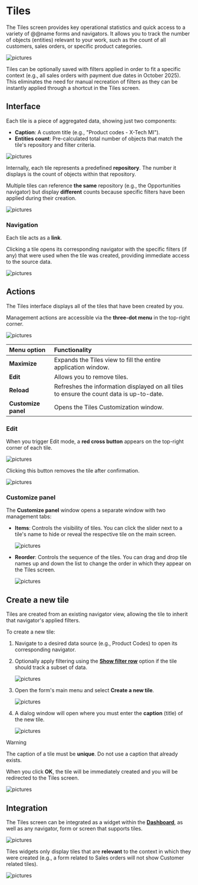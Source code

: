 # Tiles

The Tiles screen provides key operational statistics and quick access to a variety of @@name forms and navigators. It allows you to track the number of objects (entities) relevant to your work, such as the count of all customers, sales orders, or specific product categories. 

![pictures](pictures/tiles_overview.png)

Tiles can be optionally saved with filters applied in order to fit a specific context (e.g., all sales orders with payment due dates in October 2025). This eliminates the need for manual recreation of filters as they can be instantly applied through a shortcut in the Tiles screen.

## Interface

Each tile is a piece of aggregated data, showing just two components:

* **Caption**: A custom title (e.g., "Product codes - X-Tech MI").
* **Entities count**: Pre-calculated total number of objects that match the tile's repository and filter criteria.

![pictures](pictures/tiles_description.png)

Internally, each tile represents a predefined **repository**. The number it displays is the count of objects within that repository.

Multiple tiles can reference **the same** repository (e.g., the Opportunities navigator) but display **different** counts because specific filters have been applied during their creation.

![pictures](pictures/tiles_same_repository.png)

### Navigation

Each tile acts as a **link**. 

Clicking a tile opens its corresponding navigator with the specific filters (if any) that were used when the tile was created, providing immediate access to the source data.

![pictures](pictures/click_tile.png)

## Actions

The Tiles interface displays all of the tiles that have been created by you. 

Management actions are accessible via the **three-dot menu** in the top-right corner.

![pictures](pictures/tile_actions.png)

| Menu option | Functionality |
| :--- | :--- |
| **Maximize** | Expands the Tiles view to fill the entire application window. |
| **Edit** | Allows you to remove tiles. |
| **Reload** | Refreshes the information displayed on all tiles to ensure the count data is up-to-date. |
| **Customize panel** | Opens the Tiles Customization window. |

### Edit

When you trigger Edit mode, a **red cross button** appears on the top-right corner of each tile. 

![pictures](pictures/edit_tile.png)

Clicking this button removes the tile after confirmation.

![pictures](pictures/edit_tile_popup.png)

### Customize panel

The **Customize panel** window opens a separate window with two management tabs:

* **Items**: Controls the visibility of tiles. You can click the slider next to a tile's name to hide or reveal the respective tile on the main screen.

  ![pictures](pictures/items.png)

* **Reorder**: Controls the sequence of the tiles. You can drag and drop tile names up and down the list to change the order in which they appear on the Tiles screen.

  ![pictures](pictures/reorder.png)

## Create a new tile

Tiles are created from an existing navigator view, allowing the tile to inherit that navigator's applied filters.

To create a new tile:

1. Navigate to a desired data source (e.g., Product Codes) to open its corresponding navigator.

2. Optionally apply filtering using the **[Show filter row](https://docs.erp.net/webclient/introduction/how-to/filtering-expressions.html)** option if the tile should track a subset of data.

   ![pictures](pictures/product_code_filter.png)

3. Open the form's main menu and select **Create a new tile**.

   ![pictures](pictures/create_new_tile.png)

4. A dialog window will open where you must enter the **caption** (title) of the new tile.

   ![pictures](pictures/tile_title.png)

> [!Warning]
> 
> The caption of a tile must be **unique**. Do not use a caption that already exists.

When you click **OK**, the tile will be immediately created and you will be redirected to the Tiles screen.

![pictures](pictures/product_code_created.png)

## Integration

The Tiles screen can be integrated as a widget within the **[Dashboard](https://docs.erp.net/tech/modules/my/dashboard/index.html)**, as well as any navigator, form or screen that supports tiles. 

![pictures](pictures/tiles_dashboard.png)

Tiles widgets only display tiles that are **relevant** to the context in which they were created (e.g., a form related to Sales orders will not show Customer related tiles).

![pictures](pictures/tiles_widget.png)
